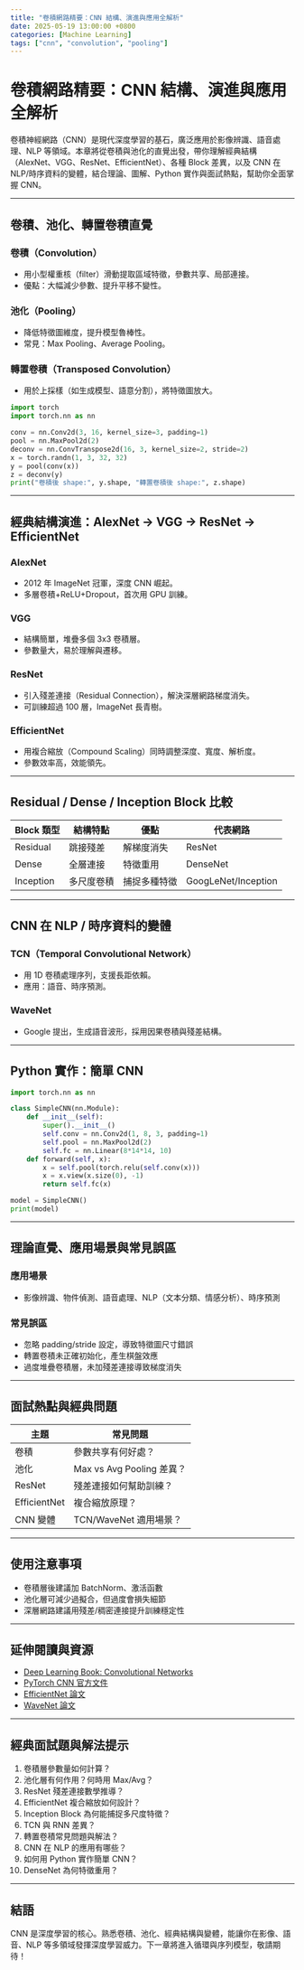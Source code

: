 ```yaml
---
title: "卷積網路精要：CNN 結構、演進與應用全解析"
date: 2025-05-19 13:00:00 +0800
categories: [Machine Learning]
tags: ["cnn", "convolution", "pooling"]
---
```


# 卷積網路精要：CNN 結構、演進與應用全解析

卷積神經網路（CNN）是現代深度學習的基石，廣泛應用於影像辨識、語音處理、NLP 等領域。本章將從卷積與池化的直覺出發，帶你理解經典結構（AlexNet、VGG、ResNet、EfficientNet）、各種 Block 差異，以及 CNN 在 NLP/時序資料的變體，結合理論、圖解、Python 實作與面試熱點，幫助你全面掌握 CNN。

---

## 卷積、池化、轉置卷積直覺

### 卷積（Convolution）

- 用小型權重核（filter）滑動提取區域特徵，參數共享、局部連接。
- 優點：大幅減少參數、提升平移不變性。

### 池化（Pooling）

- 降低特徵圖維度，提升模型魯棒性。
- 常見：Max Pooling、Average Pooling。

### 轉置卷積（Transposed Convolution）

- 用於上採樣（如生成模型、語意分割），將特徵圖放大。

```python
import torch
import torch.nn as nn

conv = nn.Conv2d(3, 16, kernel_size=3, padding=1)
pool = nn.MaxPool2d(2)
deconv = nn.ConvTranspose2d(16, 3, kernel_size=2, stride=2)
x = torch.randn(1, 3, 32, 32)
y = pool(conv(x))
z = deconv(y)
print("卷積後 shape:", y.shape, "轉置卷積後 shape:", z.shape)
```

---

## 經典結構演進：AlexNet → VGG → ResNet → EfficientNet

### AlexNet

- 2012 年 ImageNet 冠軍，深度 CNN 崛起。
- 多層卷積+ReLU+Dropout，首次用 GPU 訓練。

### VGG

- 結構簡單，堆疊多個 3x3 卷積層。
- 參數量大，易於理解與遷移。

### ResNet

- 引入殘差連接（Residual Connection），解決深層網路梯度消失。
- 可訓練超過 100 層，ImageNet 長青樹。

### EfficientNet

- 用複合縮放（Compound Scaling）同時調整深度、寬度、解析度。
- 參數效率高，效能領先。

---

## Residual / Dense / Inception Block 比較

| Block 類型 | 結構特點   | 優點         | 代表網路            |
| ---------- | ---------- | ------------ | ------------------- |
| Residual   | 跳接殘差   | 解梯度消失   | ResNet              |
| Dense      | 全層連接   | 特徵重用     | DenseNet            |
| Inception  | 多尺度卷積 | 捕捉多種特徵 | GoogLeNet/Inception |

---

## CNN 在 NLP / 時序資料的變體

### TCN（Temporal Convolutional Network）

- 用 1D 卷積處理序列，支援長距依賴。
- 應用：語音、時序預測。

### WaveNet

- Google 提出，生成語音波形，採用因果卷積與殘差結構。

---

## Python 實作：簡單 CNN

```python
import torch.nn as nn

class SimpleCNN(nn.Module):
    def __init__(self):
        super().__init__()
        self.conv = nn.Conv2d(1, 8, 3, padding=1)
        self.pool = nn.MaxPool2d(2)
        self.fc = nn.Linear(8*14*14, 10)
    def forward(self, x):
        x = self.pool(torch.relu(self.conv(x)))
        x = x.view(x.size(0), -1)
        return self.fc(x)

model = SimpleCNN()
print(model)
```

---

## 理論直覺、應用場景與常見誤區

### 應用場景

- 影像辨識、物件偵測、語音處理、NLP（文本分類、情感分析）、時序預測

### 常見誤區

- 忽略 padding/stride 設定，導致特徵圖尺寸錯誤
- 轉置卷積未正確初始化，產生棋盤效應
- 過度堆疊卷積層，未加殘差連接導致梯度消失

---

## 面試熱點與經典問題

| 主題         | 常見問題                  |
| ------------ | ------------------------- |
| 卷積         | 參數共享有何好處？        |
| 池化         | Max vs Avg Pooling 差異？ |
| ResNet       | 殘差連接如何幫助訓練？    |
| EfficientNet | 複合縮放原理？            |
| CNN 變體     | TCN/WaveNet 適用場景？    |

---

## 使用注意事項

* 卷積層後建議加 BatchNorm、激活函數
* 池化層可減少過擬合，但過度會損失細節
* 深層網路建議用殘差/稠密連接提升訓練穩定性

---

## 延伸閱讀與資源

* [Deep Learning Book: Convolutional Networks](https://www.deeplearningbook.org/contents/convnets.html)
* [PyTorch CNN 官方文件](https://pytorch.org/docs/stable/generated/torch.nn.Conv2d.html)
* [EfficientNet 論文](https://arxiv.org/abs/1905.11946)
* [WaveNet 論文](https://arxiv.org/abs/1609.03499)

---

## 經典面試題與解法提示

1. 卷積層參數量如何計算？
2. 池化層有何作用？何時用 Max/Avg？
3. ResNet 殘差連接數學推導？
4. EfficientNet 複合縮放如何設計？
5. Inception Block 為何能捕捉多尺度特徵？
6. TCN 與 RNN 差異？
7. 轉置卷積常見問題與解法？
8. CNN 在 NLP 的應用有哪些？
9. 如何用 Python 實作簡單 CNN？
10. DenseNet 為何特徵重用？

---

## 結語

CNN 是深度學習的核心。熟悉卷積、池化、經典結構與變體，能讓你在影像、語音、NLP 等多領域發揮深度學習威力。下一章將進入循環與序列模型，敬請期待！
